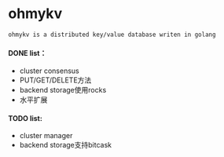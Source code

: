 # ohmykv

    ohmykv is a distributed key/value database writen in golang

#### DONE list：
* cluster consensus
* PUT/GET/DELETE方法
* backend storage使用rocks
* 水平扩展

#### TODO list:
* cluster manager
* backend storage支持bitcask
